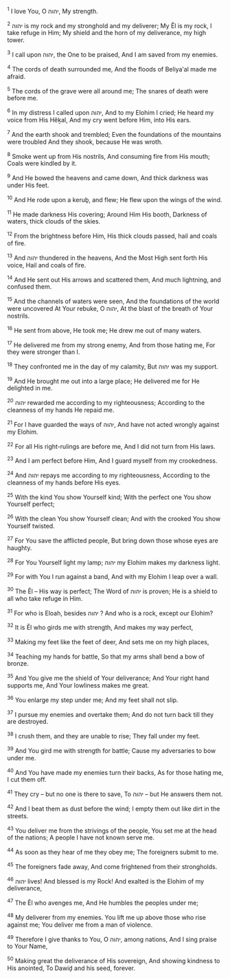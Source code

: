 <sup>1</sup> I love You, O יהוה, My strength.

<sup>2</sup> יהוה is my rock and my stronghold and my deliverer; My Ĕl is my rock, I take refuge in Him; My shield and the horn of my deliverance, my high tower.

<sup>3</sup> I call upon יהוה, the One to be praised, And I am saved from my enemies.

<sup>4</sup> The cords of death surrounded me, And the floods of Beliya‛al made me afraid.

<sup>5</sup> The cords of the grave were all around me; The snares of death were before me.

<sup>6</sup> In my distress I called upon יהוה, And to my Elohim I cried; He heard my voice from His Hĕḵal, And my cry went before Him, into His ears.

<sup>7</sup> And the earth shook and trembled; Even the foundations of the mountains were troubled And they shook, because He was wroth.

<sup>8</sup> Smoke went up from His nostrils, And consuming fire from His mouth; Coals were kindled by it.

<sup>9</sup> And He bowed the heavens and came down, And thick darkness was under His feet.

<sup>10</sup> And He rode upon a keruḇ, and flew; He flew upon the wings of the wind.

<sup>11</sup> He made darkness His covering; Around Him His booth, Darkness of waters, thick clouds of the skies.

<sup>12</sup> From the brightness before Him, His thick clouds passed, hail and coals of fire.

<sup>13</sup> And יהוה thundered in the heavens, And the Most High sent forth His voice, Hail and coals of fire.

<sup>14</sup> And He sent out His arrows and scattered them, And much lightning, and confused them.

<sup>15</sup> And the channels of waters were seen, And the foundations of the world were uncovered At Your rebuke, O יהוה, At the blast of the breath of Your nostrils.

<sup>16</sup> He sent from above, He took me; He drew me out of many waters.

<sup>17</sup> He delivered me from my strong enemy, And from those hating me, For they were stronger than I.

<sup>18</sup> They confronted me in the day of my calamity, But יהוה was my support.

<sup>19</sup> And He brought me out into a large place; He delivered me for He delighted in me.

<sup>20</sup> יהוה rewarded me according to my righteousness; According to the cleanness of my hands He repaid me.

<sup>21</sup> For I have guarded the ways of יהוה, And have not acted wrongly against my Elohim.

<sup>22</sup> For all His right-rulings are before me, And I did not turn from His laws.

<sup>23</sup> And I am perfect before Him, And I guard myself from my crookedness.

<sup>24</sup> And יהוה repays me according to my righteousness, According to the cleanness of my hands before His eyes.

<sup>25</sup> With the kind You show Yourself kind; With the perfect one You show Yourself perfect;

<sup>26</sup> With the clean You show Yourself clean; And with the crooked You show Yourself twisted.

<sup>27</sup> For You save the afflicted people, But bring down those whose eyes are haughty.

<sup>28</sup> For You Yourself light my lamp; יהוה my Elohim makes my darkness light.

<sup>29</sup> For with You I run against a band, And with my Elohim I leap over a wall.

<sup>30</sup> The Ĕl – His way is perfect; The Word of יהוה is proven; He is a shield to all who take refuge in Him.

<sup>31</sup> For who is Eloah, besides יהוה ? And who is a rock, except our Elohim?

<sup>32</sup> It is Ĕl who girds me with strength, And makes my way perfect,

<sup>33</sup> Making my feet like the feet of deer, And sets me on my high places,

<sup>34</sup> Teaching my hands for battle, So that my arms shall bend a bow of bronze.

<sup>35</sup> And You give me the shield of Your deliverance; And Your right hand supports me, And Your lowliness makes me great.

<sup>36</sup> You enlarge my step under me; And my feet shall not slip.

<sup>37</sup> I pursue my enemies and overtake them; And do not turn back till they are destroyed.

<sup>38</sup> I crush them, and they are unable to rise; They fall under my feet.

<sup>39</sup> And You gird me with strength for battle; Cause my adversaries to bow under me.

<sup>40</sup> And You have made my enemies turn their backs, As for those hating me, I cut them off.

<sup>41</sup> They cry – but no one is there to save, To יהוה – but He answers them not.

<sup>42</sup> And I beat them as dust before the wind; I empty them out like dirt in the streets.

<sup>43</sup> You deliver me from the strivings of the people, You set me at the head of the nations; A people I have not known serve me.

<sup>44</sup> As soon as they hear of me they obey me; The foreigners submit to me.

<sup>45</sup> The foreigners fade away, And come frightened from their strongholds.

<sup>46</sup> יהוה lives! And blessed is my Rock! And exalted is the Elohim of my deliverance,

<sup>47</sup> The Ĕl who avenges me, And He humbles the peoples under me;

<sup>48</sup> My deliverer from my enemies. You lift me up above those who rise against me; You deliver me from a man of violence.

<sup>49</sup> Therefore I give thanks to You, O יהוה, among nations, And I sing praise to Your Name,

<sup>50</sup> Making great the deliverance of His sovereign, And showing kindness to His anointed, To Dawiḏ and his seed, forever.

